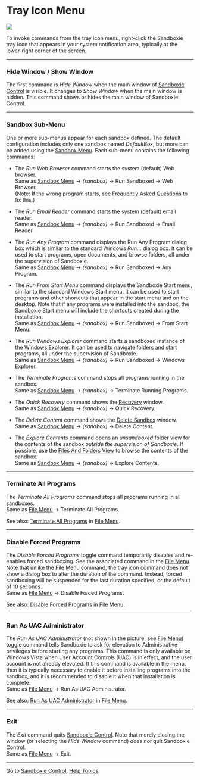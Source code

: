 # Tray Icon Menu

![](../Media/TrayPopupMenu.png)

To invoke commands from the tray icon menu, right-click the Sandboxie tray icon that appears in your system notification area, typically at the lower-right corner of the screen.

* * *

### Hide Window / Show Window

The first command is _Hide Window_ when the main window of [Sandboxie Control](SandboxieControl.md) is visible. It changes to _Show Window_ when the main window is hidden. This command shows or hides the main window of Sandboxie Control.

* * *

### Sandbox Sub-Menu

One or more sub-menus appear for each sandbox defined. The default configuration includes only one sandbox named _DefaultBox_, but more can be added using the [Sandbox Menu](SandboxMenu.md). Each sub-menu contains the following commands:

*   The _Run Web Browser_ command starts the system (default) Web browser.  
    Same as [Sandbox Menu](SandboxMenu.md) -> _(sandbox)_ -> Run Sandboxed -> Web Browser.  
    (Note: If the wrong program starts, see [Frequently Asked Questions](FrequentlyAskedQuestions.md#why-does-the-wrong-program-start-when-i-run-my-default-web-browser-sandboxed) to fix this.)

*   The _Run Email Reader_ command starts the system (default) email reader.  
    Same as [Sandbox Menu](SandboxMenu.md) -> _(sandbox)_ -> Run Sandboxed -> Email Reader.

*   The _Run Any Program_ command displays the Run Any Program dialog box which is similar to the standard Windows _Run..._ dialog box. It can be used to start programs, open documents, and browse folders, all under the supervision of Sandboxie.  
    Same as [Sandbox Menu](SandboxMenu.md) -> _(sandbox)_ -> Run Sandboxed -> Any Program.

*   The _Run From Start Menu_ command displays the Sandboxie Start menu, similar to the standard Windows Start menu. It can be used to start programs and other shortcuts that appear in the start menu and on the desktop. Note that if any programs were installed into the sandbox, the Sandboxie Start menu will include the shortcuts created during the installation.  
    Same as [Sandbox Menu](SandboxMenu.md) -> _(sandbox)_ -> Run Sandboxed -> From Start Menu.

*   The _Run Windows Explorer_ command starts a sandboxed instance of the Windows Explorer. It can be used to navigate folders and start programs, all under the supervision of Sandboxie.  
    Same as [Sandbox Menu](SandboxMenu.md) -> _(sandbox)_ -> Run Sandboxed -> Windows Explorer.

*   The _Terminate Programs_ command stops all programs running in the sandbox.  
    Same as [Sandbox Menu](SandboxMenu.md) -> _(sandbox)_ -> Terminate Running Programs.

*   The _Quick Recovery_ command shows the [Recovery](Recovery.md) window.  
    Same as [Sandbox Menu](SandboxMenu.md) -> _(sandbox)_ -> Quick Recovery.

*   The _Delete Content_ command shows the [Delete Sandbox](DeleteSandbox.md) window.  
    Same as [Sandbox Menu](SandboxMenu.md) -> _(sandbox)_ -> Delete Content.

*   The _Explore Contents_ command opens an _unsandboxed_ folder view for the contents of the sandbox _outside the supervision of Sandboxie_. If possible, use the [Files And Folders View](FilesAndFoldersView.md) to browse the contents of the sandbox.  
    Same as [Sandbox Menu](SandboxMenu.md) -> _(sandbox)_ -> Explore Contents.

* * *

### Terminate All Programs

The _Terminate All Programs_ command stops all programs running in all sandboxes.  
Same as [File Menu](FileMenu.md) -> Terminate All Programs.

See also: [Terminate All Programs](FileMenu.md#terminate-all-programs) in [File Menu](FileMenu.md).

* * *

### Disable Forced Programs

The _Disable Forced Programs_ toggle command temporarily disables and re-enables forced sandboxing. See the associated command in the [File Menu](FileMenu.md). Note that unlike the File Menu command, the tray icon command does not show a dialog box to alter the duration of the command. Instead, forced sandboxing will be suspended for the last duration specified, or the default of 10 seconds.  
Same as [File Menu](FileMenu.md) -> Disable Forced Programs.

See also: [Disable Forced Programs](FileMenu.md#disable-forced-programs) in [File Menu](FileMenu.md).

* * *

### Run As UAC Administrator

The _Run As UAC Administrator_ (not shown in the picture; see [File Menu](FileMenu.md)) toggle command tells Sandboxie to ask for elevation to Administrative privileges before starting any programs. This command is only available on Windows Vista when User Account Controls (UAC) is in effect, and the user account is not already elevated. If this command is available in the menu, then it is typically necessary to enable it before installing programs into the sandbox, and it is recommended to disable it when that installation is complete.  
Same as [File Menu](FileMenu.md) -> Run As UAC Administrator.

See also: [Run As UAC Administrator](FileMenu.md#run-as-uac-administrator) in [File Menu](FileMenu.md).

* * *

### Exit

The _Exit_ command quits [Sandboxie Control](SandboxieControl.md). Note that merely closing the window (or selecting the _Hide Window_ command) _does not_ quit Sandboxie Control.  
Same as [File Menu](FileMenu.md) -> Exit.

* * *

Go to [Sandboxie Control](SandboxieControl.md#menus), [Help Topics](HelpTopics.md).

